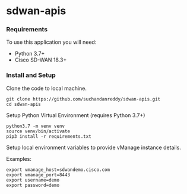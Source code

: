 # sdwan-apis

### Requirements

To use this application you will need:

* Python 3.7+
* Cisco SD-WAN 18.3+

### Install and Setup

Clone the code to local machine.

```
git clone https://github.com/suchandanreddy/sdwan-apis.git
cd sdwan-apis
```

Setup Python Virtual Environment (requires Python 3.7+)

```
python3.7 -m venv venv
source venv/bin/activate
pip3 install -r requirements.txt
```

Setup local environment variables to provide vManage instance details.

Examples:

```
export vmanage_host=sdwandemo.cisco.com
export vmanage_port=8443
export username=demo
export password=demo
```

